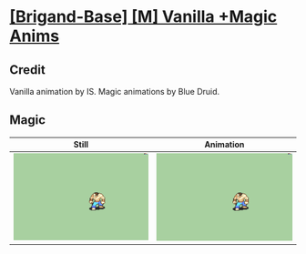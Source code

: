 # [\[Brigand-Base\] \[M\] Vanilla +Magic Anims](../)

## Credit

Vanilla animation by IS.
Magic animations by Blue Druid.
	
## Magic

| Still | Animation |
| :---: | :-------: |
| ![Magic still](./Magic_000.png) | ![Magic animation](./Magic.gif) |
